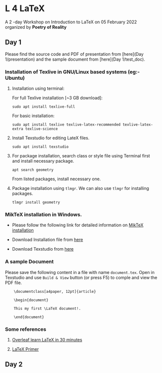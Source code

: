 # L 4 LaTeX

A 2 -day Workshop on Introduction to LaTeX on 05 February 2022 organized by **Poetry of Reality**

## Day 1

Please find the source code and PDF of presentation from [here](Day 1/presentation) and the sample document from [here](Day 1/test_doc).

### Installation of Texlive in GNU/Linux based systems (eg:- Ubuntu)

1. Installation using terminal:

     For full Texlive installation [~3 GB download]:

    `sudo apt install texlive-full`

   For basic installation:

   `sudo apt install texlive texlive-latex-recommended texlive-latex-extra texlive-science`

2. Install Texstudio for editing LateX files.

    `sudo apt install texstudio`

3. For package installation, search class or style file using Terminal first and install necessary package.

   `apt search geometry`

    From listed packages, install necessary one.

4. Package installation using `tlmgr`. We can also use `tlmgr` for installing packages.

    `tlmgr install geometry`

### MikTeX installation in Windows.

- Please follow the following link for detailed information on [MikTeX installation](https://miktex.org/howto/install-miktex)

- Download Installation file from [here](https://miktex.org/download)

- Download Texstudio from [here](https://www.texstudio.org/)

### A sample Document

Please save the following content in a file with name `document.tex`. Open in Texstudio and use `Build & View` button  (or press F5) to comple and view the PDF file.

```
    \documentclass[a4paper, 12pt]{article}

    \begin{document}

    This my first \LaTeX document!.

    \end{document}

```

### Some references

1. [Overleaf learn LaTeX in 30 minutes](https://www.overleaf.com/learn/latex/Learn_LaTeX_in_30_minutes)

2. [LaTeX Primer](https://www.tug.org/twg/mactex/tutorials/ltxprimer-1.0.pdf)

## Day 2
